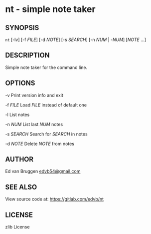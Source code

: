 # nt - simple note taker

## SYNOPSIS

`nt` [-lv] [-f *FILE*] [-d *NOTE*] [-s *SEARCH*] [-n *NUM* | -*NUM*] [*NOTE* ...]

## DESCRIPTION

Simple note taker for the command line.

## OPTIONS

-v
	Print version info and exit

-f *FILE*
	Load *FILE* instead of default one

-l
	List notes

-n *NUM*
	List last *NUM* notes

-s *SEARCH*
	Search for *SEARCH* in notes

-d *NOTE*
	Delete *NOTE* from notes

## AUTHOR

Ed van Bruggen <edvb54@gmail.com>

## SEE ALSO

View source code at: <https://gitlab.com/edvb/nt>

## LICENSE

zlib License
